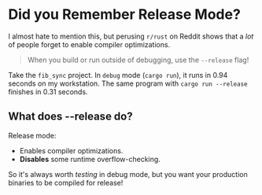 # Did you Remember Release Mode?

I almost hate to mention this, but perusing `r/rust` on Reddit shows that a *lot* of people forget to enable compiler optimizations.

> When you build or run outside of debugging, use the `--release` flag!

Take the `fib_sync` project. In `debug` mode (`cargo run`), it runs in 0.94 seconds on my workstation. The same program with `cargo run --release` finishes in 0.31 seconds.

## What does --release do?

Release mode:

* Enables compiler optimizations.
* **Disables** some runtime overflow-checking.

So it's always worth *testing* in debug mode, but you want your production binaries to be compiled for release!